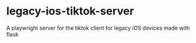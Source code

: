 # legacy-ios-tiktok-server
A playwright server for the tiktok client for legacy iOS devices made with flask
